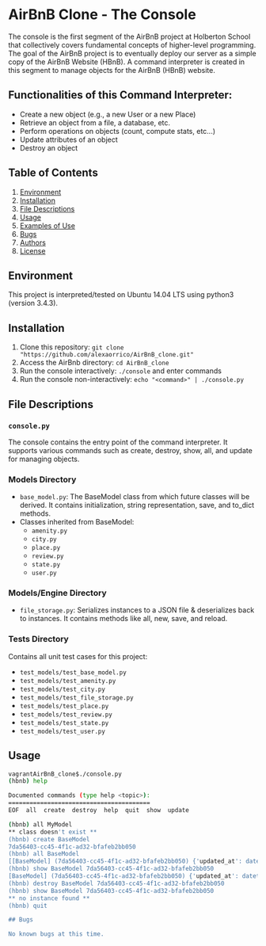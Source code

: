 # AirBnB Clone - The Console

The console is the first segment of the AirBnB project at Holberton School that collectively covers fundamental concepts of higher-level programming. The goal of the AirBnB project is to eventually deploy our server as a simple copy of the AirBnB Website (HBnB). A command interpreter is created in this segment to manage objects for the AirBnB (HBnB) website.

## Functionalities of this Command Interpreter:

- Create a new object (e.g., a new User or a new Place)
- Retrieve an object from a file, a database, etc.
- Perform operations on objects (count, compute stats, etc...)
- Update attributes of an object
- Destroy an object

## Table of Contents

1. [Environment](#environment)
2. [Installation](#installation)
3. [File Descriptions](#file-descriptions)
4. [Usage](#usage)
5. [Examples of Use](#examples-of-use)
6. [Bugs](#bugs)
7. [Authors](#authors)
8. [License](#license)

## Environment

This project is interpreted/tested on Ubuntu 14.04 LTS using python3 (version 3.4.3).

## Installation

1. Clone this repository: `git clone "https://github.com/alexaorrico/AirBnB_clone.git"`
2. Access the AirBnb directory: `cd AirBnB_clone`
3. Run the console interactively: `./console` and enter commands
4. Run the console non-interactively: `echo "<command>" | ./console.py`

## File Descriptions

### `console.py`

The console contains the entry point of the command interpreter. It supports various commands such as create, destroy, show, all, and update for managing objects.

### Models Directory

- `base_model.py`: The BaseModel class from which future classes will be derived. It contains initialization, string representation, save, and to_dict methods.
- Classes inherited from BaseModel:
  - `amenity.py`
  - `city.py`
  - `place.py`
  - `review.py`
  - `state.py`
  - `user.py`

### Models/Engine Directory

- `file_storage.py`: Serializes instances to a JSON file & deserializes back to instances. It contains methods like all, new, save, and reload.

### Tests Directory

Contains all unit test cases for this project:

- `test_models/test_base_model.py`
- `test_models/test_amenity.py`
- `test_models/test_city.py`
- `test_models/test_file_storage.py`
- `test_models/test_place.py`
- `test_models/test_review.py`
- `test_models/test_state.py`
- `test_models/test_user.py`

## Usage

```bash
vagrantAirBnB_clone$./console.py
(hbnb) help

Documented commands (type help <topic>):
========================================
EOF  all  create  destroy  help  quit  show  update

(hbnb) all MyModel
** class doesn't exist **
(hbnb) create BaseModel
7da56403-cc45-4f1c-ad32-bfafeb2bb050
(hbnb) all BaseModel
[[BaseModel] (7da56403-cc45-4f1c-ad32-bfafeb2bb050) {'updated_at': datetime.datetime(2017, 9, 28, 9, 50, 46, 772167), 'id': '7da56403-cc45-4f1c-ad32-bfafeb2bb050', 'created_at': datetime.datetime(2017, 9, 28, 9, 50, 46, 772123)}]
(hbnb) show BaseModel 7da56403-cc45-4f1c-ad32-bfafeb2bb050
[BaseModel] (7da56403-cc45-4f1c-ad32-bfafeb2bb050) {'updated_at': datetime.datetime(2017, 9, 28, 9, 50, 46, 772167), 'id': '7da56403-cc45-4f1c-ad32-bfafeb2bb050', 'created_at': datetime.datetime(2017, 9, 28, 9, 50, 46, 772123)}
(hbnb) destroy BaseModel 7da56403-cc45-4f1c-ad32-bfafeb2bb050
(hbnb) show BaseModel 7da56403-cc45-4f1c-ad32-bfafeb2bb050
** no instance found **
(hbnb) quit

## Bugs

No known bugs at this time.

